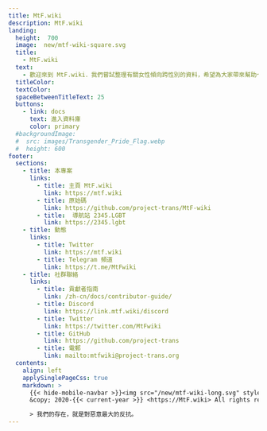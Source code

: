 ```yaml
---
title: MtF.wiki
description: MtF.wiki
landing:
  height:  700
  image:  new/mtf-wiki-square.svg
  title:
    - MtF.wiki
  text:
    - 歡迎來到 MtF.wiki．我們嘗試整理有關女性傾向跨性別的資料，希望為大家帶來幫助～
  titleColor:
  textColor:
  spaceBetweenTitleText: 25
  buttons:
    - link: docs
      text: 進入資料庫
      color: primary
  #backgroundImage:
  #  src: images/Transgender_Pride_Flag.webp
  #  height: 600
footer:
  sections:
    - title: 本專案
      links:
        - title: 主頁 MtF.wiki
          link: https://mtf.wiki
        - title: 原始碼
          link: https://github.com/project-trans/MtF-wiki
        - title:  導航站 2345.LGBT
          link: https://2345.lgbt
    - title: 動態
      links:
        - title: Twitter
          link: https://mtf.wiki
        - title: Telegram 頻道
          link: https://t.me/MtFwiki
    - title: 社群聯絡
      links:
        - title: 貢獻者指南
          link: /zh-cn/docs/contributor-guide/
        - title: Discord
          link: https://link.mtf.wiki/discord
        - title: Twitter
          link: https://twitter.com/MtFwiki
        - title: GitHub
          link: https://github.com/project-trans
        - title: 電郵
          link: mailto:mtfwiki@project-trans.org
  contents:
    align: left
    applySinglePageCss: true
    markdown: >
      {{< hide-mobile-navbar >}}<img src="/new/mtf-wiki-long.svg" style="height:0.77em;display:inline;vertical-align:baseline;background-color:none;border:none;"/>
      &copy; 2020-{{< current-year >}} <https://MtF.wiki> All rights reserved. Maintained by {{< project-trans >}}

      > 我們的存在，就是對惡意最大的反抗。
---
```

